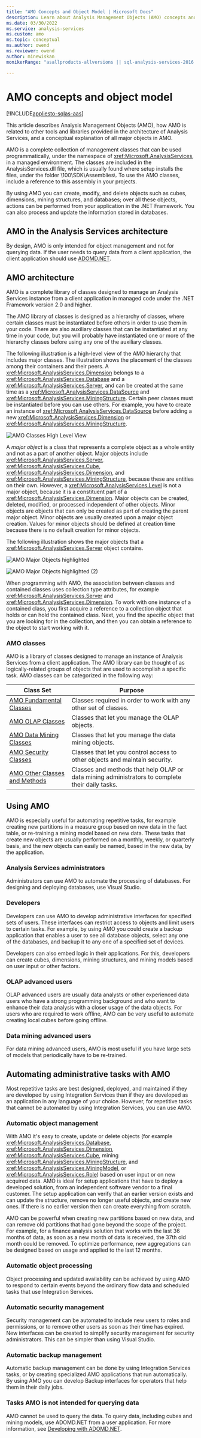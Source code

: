 ```yaml
---
title: "AMO Concepts and Object Model | Microsoft Docs"
description: Learn about Analysis Management Objects (AMO) concepts and how AMO is related to other tools and libraries provided in the architecture of Analysis Services.
ms.date: 03/30/2022
ms.service: analysis-services
ms.custom: amo
ms.topic: conceptual
ms.author: owend
ms.reviewer: owend
author: minewiskan
monikerRange: "asallproducts-allversions || sql-analysis-services-2016 || sql-analysis-services-2017 || sql-analysis-services-2019 || sql-analysis-services-2022"

---
```

# AMO concepts and object model

[!INCLUDE[appliesto-sqlas-aas](../includes/appliesto-sqlas-aas.md)]

  This article describes Analysis Management Objects (AMO), how AMO is related to other tools and libraries provided in the architecture of Analysis Services, and a conceptual explanation of all major objects in AMO.  
  
 AMO is a complete collection of management classes that can be used programmatically, under the namespace of <xref:Microsoft.AnalysisServices>, in a managed environment. The classes are included in the AnalysisServices.dll file, which is usually found where setup installs the files, under the folder \100\SDK\Assemblies\\. To use the AMO classes, include a reference to this assembly in your projects.  
  
 By using AMO you can create, modify, and delete objects such as cubes, dimensions, mining structures, and databases; over all these objects, actions can be performed from your application in the .NET Framework. You can also process and update the information stored in databases.  
  
## AMO in the Analysis Services architecture

 By design, AMO is only intended for object management and not for querying data. If the user needs to query data from a client application, the client application should use [ADOMD.NET](../adomd/developing-with-adomd-net.md).  
  
## AMO architecture

 AMO is a complete library of classes designed to manage an Analysis Services instance from a client application in managed code under the .NET Framework version 2.0 and higher.  
  
 The AMO library of classes is designed as a hierarchy of classes, where certain classes must be instantiated before others in order to use them in your code. There are also auxiliary classes that can be instantiated at any time in your code, but you will probably have instantiated one or more of the hierarchy classes before using any one of the auxiliary classes.  
  
 The following illustration is a high-level view of the AMO hierarchy that includes major classes. The illustration shows the placement of the classes among their containers and their peers. A <xref:Microsoft.AnalysisServices.Dimension> belongs to a <xref:Microsoft.AnalysisServices.Database> and a <xref:Microsoft.AnalysisServices.Server>, and can be created at the same time as a <xref:Microsoft.AnalysisServices.DataSource> and <xref:Microsoft.AnalysisServices.MiningStructure>. Certain peer classes must be instantiated before you can use others. For example, you have to create an instance of <xref:Microsoft.AnalysisServices.DataSource> before adding a new <xref:Microsoft.AnalysisServices.Dimension> or <xref:Microsoft.AnalysisServices.MiningStructure>.  
  
 ![AMO Classes High Level View](media/amo-highlevelview-majorobjectshighlighted.png)  
  
 A *major object* is a class that represents a complete object as a whole entity and not as a part of another object. Major objects include <xref:Microsoft.AnalysisServices.Server>, <xref:Microsoft.AnalysisServices.Cube>, <xref:Microsoft.AnalysisServices.Dimension>, and <xref:Microsoft.AnalysisServices.MiningStructure>, because these are entities on their own. However, a <xref:Microsoft.AnalysisServices.Level> is not a major object, because it is a constituent part of a <xref:Microsoft.AnalysisServices.Dimension>. Major objects can be created, deleted, modified, or processed independent of other objects. Minor objects are objects that can only be created as part of creating the parent major object. Minor objects are usually created upon a major object creation. Values for minor objects should be defined at creation time because there is no default creation for minor objects.  
  
 The following illustration shows the major objects that a <xref:Microsoft.AnalysisServices.Server> object contains.  
  
 ![AMO Major Objects highlighted](media/amo-majorobjects.png)  
  
 ![AMO Major Objects highlighted (2)](media/amo-majorobjects-02.png)  
  
 When programming with AMO, the association between classes and contained classes uses collection type attributes, for example <xref:Microsoft.AnalysisServices.Server> and <xref:Microsoft.AnalysisServices.Dimension>. To work with one instance of a contained class, you first acquire a reference to a collection object that holds or can hold the contained class. Next, you find the specific object that you are looking for in the collection, and then you can obtain a reference to the object to start working with it.  
  
### AMO classes

 AMO is a library of classes designed to manage an instance of Analysis Services from a client application. The AMO library can be thought of as logically-related groups of objects that are used to accomplish a specific task. AMO classes can be categorized in the following way:  
  
|Class Set|Purpose|  
|---------------|-------------|  
|[AMO Fundamental Classes](amo-fundamental-classes.md)|Classes required in order to work with any other set of classes.|  
|[AMO OLAP Classes](amo-olap-classes.md)|Classes that let you manage the OLAP objects.|  
|[AMO Data Mining Classes](amo-data-mining-classes.md)|Classes that let you manage the data mining objects.|  
|[AMO Security Classes](amo-security-classes.md)|Classes that let you control access to other objects and maintain security.|  
|[AMO Other Classes and Methods](amo-other-classes-and-methods.md)|Classes and methods that help OLAP or data mining administrators to complete their daily tasks.|  
  
## Using AMO

 AMO is especially useful for automating repetitive tasks, for example creating new partitions in a measure group based on new data in the fact table, or re-training a mining model based on new data. These tasks that create new objects are usually performed on a monthly, weekly, or quarterly basis, and the new objects can easily be named, based in the new data, by the application.  
  
### Analysis Services administrators

 Administrators can use AMO to automate the processing of databases. For designing and deploying databases, use Visual Studio.  
  
### Developers

 Developers can use AMO to develop administrative interfaces for specified sets of users. These interfaces can restrict access to objects and limit users to certain tasks. For example, by using AMO you could create a backup application that enables a user to see all database objects, select any one of the databases, and backup it to any one of a specified set of devices.  
  
 Developers can also embed logic in their applications. For this, developers can create cubes, dimensions, mining structures, and mining models based on user input or other factors.  
  
### OLAP advanced users

 OLAP advanced users are usually data analysts or other experienced data users who have a strong programming background and who want to enhance their data analysis with a closer usage of the data objects. For users who are required to work offline, AMO can be very useful to automate creating local cubes before going offline.  
  
### Data mining advanced users

 For data mining advanced users, AMO is most useful if you have large sets of models that periodically have to be re-trained.  
  
## Automating administrative tasks with AMO

 Most repetitive tasks are best designed, deployed, and maintained if they are developed by using Integration Services than if they are developed as an application in any language of your choice. However, for repetitive tasks that cannot be automated by using Integration Services, you can use AMO.  
  
### Automatic object management

 With AMO it's easy to create, update or delete objects (for example <xref:Microsoft.AnalysisServices.Database>, <xref:Microsoft.AnalysisServices.Dimension>, <xref:Microsoft.AnalysisServices.Cube>, mining <xref:Microsoft.AnalysisServices.MiningStructure>, and <xref:Microsoft.AnalysisServices.MiningModel>, or <xref:Microsoft.AnalysisServices.Role>) based on user input or on new acquired data. AMO is ideal for setup applications that have to deploy a developed solution, from an independent software vendor to a final customer. The setup application can verify that an earlier version exists and can update the structure, remove no longer useful objects, and create new ones. If there is no earlier version then can create everything from scratch.  
  
 AMO can be powerful when creating new partitions based on new data, and can remove old partitions that had gone beyond the scope of the project. For example, for a finance analysis solution that works with the last 36 months of data, as soon as a new month of data is received, the 37th old month could be removed. To optimize performance, new aggregations can be designed based on usage and applied to the last 12 months.  
  
### Automatic object processing

 Object processing and updated availability can be achieved by using AMO to respond to certain events beyond the ordinary flow data and scheduled tasks that use Integration Services.  
  
### Automatic security management

 Security management can be automated to include new users to roles and permissions, or to remove other users as soon as their time has expired. New interfaces can be created to simplify security management for security administrators. This can be simpler than using Visual Studio.  
  
### Automatic backup management

 Automatic backup management can be done by using Integration Services tasks, or by creating specialized AMO applications that run automatically. By using AMO you can develop Backup interfaces for operators that help them in their daily jobs.  
  
### Tasks AMO is not intended for querying data

 AMO cannot be used to query the data. To query data, including cubes and mining models, use ADOMD.NET from a user application. For more information, see [Developing with ADOMD.NET](../adomd/developing-with-adomd-net.md).  
